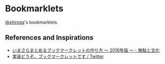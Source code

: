 # Bookmarklets

[@xhiroga](https://twitter.com/xhiroga)'s bookmarklets.


## References and Inspirations

- [いまさらまとめるブックマークレットの作り方 〜 2016年版 〜 \- 無駄と文化](https://blog.mudatobunka.org/entry/2016/02/29/030633)
- [実装どうぞ、ブックマークレットです / Twitter](https://twitter.com/umireon/status/1481116174679445506)

